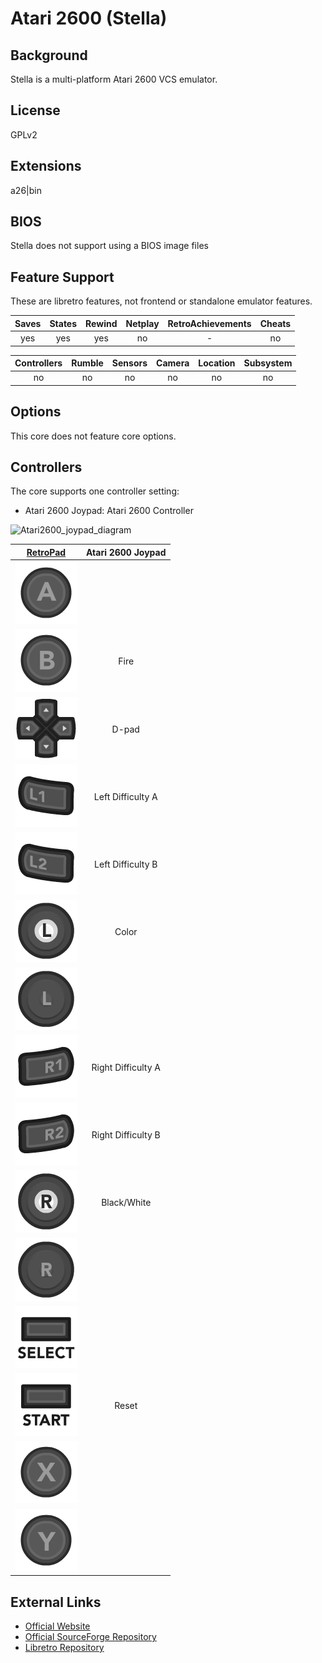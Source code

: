 # Atari 2600 (Stella)

## Background

Stella is a multi-platform Atari 2600 VCS emulator.

## License

GPLv2

## Extensions

a26|bin

## BIOS

Stella does not support using a BIOS image files

## Feature Support

These are libretro features, not frontend or standalone emulator features.

| Saves | States      | Rewind | Netplay | RetroAchievements | Cheats |
|:-----:|:-----------:|:------:|:-------:|:-----------------:|:------:|
|  yes  |   yes       | yes    |  no     |        -          |  no    |

| Controllers     | Rumble | Sensors | Camera | Location | Subsystem     |
|:---------------:|:------:|:-------:|:------:|:--------:|:-------------:|
|        no       |  no    |   no    |  no    |   no     |      no       |

## Options

This core does not feature core options.

## Controllers

The core supports one controller setting:

* Atari 2600 Joypad: Atari 2600 Controller

![Atari2600_joypad_diagram](https://cloud.githubusercontent.com/assets/10035308/8237960/02aa13fc-15b0-11e5-92c2-311e8960883b.png)

|                      [RetroPad](RetroPad)                      |   Atari 2600 Joypad   |
|:--------------------------------------------------------------:|:--------------:|
|        ![RetroPad_A](images/RetroPad/Retro_A_Round.png)        |                |
|        ![RetroPad_B](images/RetroPad/Retro_B_Round.png)        |      Fire      |
|        ![RetroPad_Dpad](images/RetroPad/Retro_Dpad.png)        |      D-pad     |
|          ![RetroPad_L1](images/RetroPad/Retro_L1.png)          |Left Difficulty A|
|          ![RetroPad_L2](images/RetroPad/Retro_L2.png)          |Left Difficulty B|
|          ![RetroPad_L3](images/RetroPad/Retro_L3.png)          |      Color     |
|  ![RetroPad_Left_Stick](images/RetroPad/Retro_Left_Stick.png)  |                |
|          ![RetroPad_R1](images/RetroPad/Retro_R1.png)          |Right Difficulty A|
|          ![RetroPad_R2](images/RetroPad/Retro_R2.png)          |Right Difficulty B|
|          ![RetroPad_R3](images/RetroPad/Retro_R3.png)          |  Black/White   |
| ![RetroPad_Right_Stick](images/RetroPad/Retro_Right_Stick.png) |                |
|      ![RetroPad_Select](images/RetroPad/Retro_Select.png)      |                |
|       ![RetroPad_Start](images/RetroPad/Retro_Start.png)       |      Reset     |
|        ![RetroPad_X](images/RetroPad/Retro_X_Round.png)        |                |
|        ![RetroPad_Y](images/RetroPad/Retro_Y_Round.png)        |                |

## External Links

* [Official Website](http://stella.sourceforge.net/)
* [Official SourceForge Repository](http://sourceforge.net/projects/stella/)
* [Libretro Repository](https://github.com/libretro/stella-libretro)
